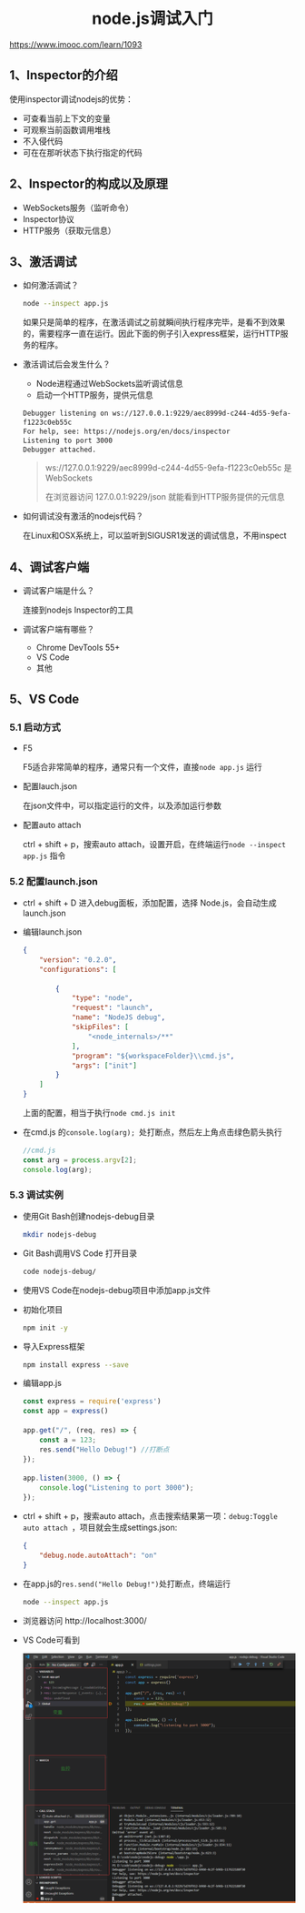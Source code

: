 <h1 align = "center"> node.js调试入门 </h1>

https://www.imooc.com/learn/1093

## 1、Inspector的介绍

使用inspector调试nodejs的优势：

- 可查看当前上下文的变量
- 可观察当前函数调用堆栈
- 不入侵代码
- 可在在那听状态下执行指定的代码

## 2、Inspector的构成以及原理

- WebSockets服务（监听命令）
- Inspector协议
- HTTP服务（获取元信息）

## 3、激活调试

- 如何激活调试？

  ```BASH
  node --inspect app.js
  ```

  如果只是简单的程序，在激活调试之前就瞬间执行程序完毕，是看不到效果的，需要程序一直在运行。因此下面的例子引入express框架，运行HTTP服务的程序。

- 激活调试后会发生什么？

  - Node进程通过WebSockets监听调试信息
  - 启动一个HTTP服务，提供元信息

  ```
  Debugger listening on ws://127.0.0.1:9229/aec8999d-c244-4d55-9efa-f1223c0eb55c
  For help, see: https://nodejs.org/en/docs/inspector
  Listening to port 3000
  Debugger attached.
  ```

  > ws://127.0.0.1:9229/aec8999d-c244-4d55-9efa-f1223c0eb55c 是WebSockets
  >
  > 在浏览器访问 127.0.0.1:9229/json 就能看到HTTP服务提供的元信息

- 如何调试没有激活的nodejs代码？

  在Linux和OSX系统上，可以监听到SIGUSR1发送的调试信息，不用inspect

## 4、调试客户端

- 调试客户端是什么？

  连接到nodejs Inspector的工具

- 调试客户端有哪些？

  - Chrome DevTools 55+
  - VS Code
  - 其他

## 5、VS Code

### 5.1 启动方式

- F5

  F5适合非常简单的程序，通常只有一个文件，直接`node app.js` 运行

- 配置lauch.json

  在json文件中，可以指定运行的文件，以及添加运行参数

- 配置auto attach

  ctrl + shift + p，搜索auto attach，设置开启，在终端运行`node --inspect app.js` 指令

### 5.2 配置launch.json

- ctrl + shift + D 进入debug面板，添加配置，选择 Node.js，会自动生成launch.json

- 编辑launch.json

  ```json
  {
      "version": "0.2.0",
      "configurations": [
          
          {
              "type": "node",
              "request": "launch",
              "name": "NodeJS debug",
              "skipFiles": [
                  "<node_internals>/**"
              ],
              "program": "${workspaceFolder}\\cmd.js",
              "args": ["init"]
          }
      ]
  }
  ```

  上面的配置，相当于执行`node cmd.js init`

- 在cmd.js 的`console.log(arg); `处打断点，然后左上角点击绿色箭头执行

  ```js
  //cmd.js
  const arg = process.argv[2];
  console.log(arg);
  ```

### 5.3 调试实例

- 使用Git Bash创建nodejs-debug目录

  ```bash
  mkdir nodejs-debug
  ```

- Git Bash调用VS Code 打开目录

  ```bash
  code nodejs-debug/
  ```

- 使用VS Code在nodejs-debug项目中添加app.js文件

- 初始化项目

  ```bash
  npm init -y
  ```

- 导入Express框架

  ```bash
  npm install express --save
  ```

- 编辑app.js

  ```js
  const express = require('express')
  const app = express()
  
  app.get("/", (req, res) => {
      const a = 123;
      res.send("Hello Debug!") //打断点
  });
  
  app.listen(3000, () => {
      console.log("Listening to port 3000");
  });
  ```

- ctrl + shift + p，搜索auto attach，点击搜索结果第一项：`debug:Toggle auto attach `，项目就会生成settings.json:

  ```json
  {
      "debug.node.autoAttach": "on"
  }
  ```

- 在app.js的`res.send("Hello Debug!")`处打断点，终端运行

  ```bash
  node --inspect app.js
  ```

- 浏览器访问 http://localhost:3000/

- VS Code可看到

  ![node_debug](./node_debug.png)